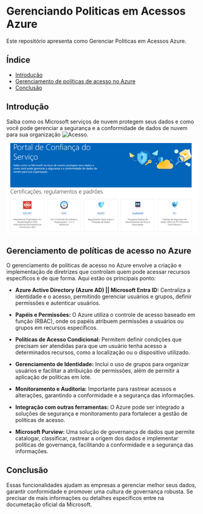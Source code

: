 # Gerenciando Politicas em Acessos Azure

Este repositório apresenta como Gerenciar Politicas em Acessos Azure.
## Índice

- [Introdução](#introdução)
- [Gerenciamento de políticas de acesso no Azure](#gerenciamento-de-políticas-de-acesso-no-azure)
- [Conclusão](#conclusão)


## Introdução

Saiba como os Microsoft serviços de nuvem protegem seus dados e como você pode gerenciar a segurança e a conformidade de dados de nuvem para sua organização ![Acesso](https://servicetrust.microsoft.com/).


![Portal de Confiança do Serviço](https://github.com/Doni-zete/azure-az900/blob/main/gerenciando-politicas-em-acessos-azure/img/img1.png)


## Gerenciamento de políticas de acesso no Azure
O gerenciamento de políticas de acesso no Azure envolve a criação e implementação de diretrizes que controlam quem pode acessar recursos específicos e de que forma. Aqui estão os principais ponto:

- **Azure Active Directory (Azure AD) || Microsoft Entra ID:** Centraliza a identidade e o acesso, permitindo gerenciar usuários e grupos, definir permissões e autenticar usuários.

- **Papéis e Permissões:** O Azure utiliza o controle de acesso baseado em função (RBAC), onde os papéis atribuem permissões a usuários ou grupos em recursos específicos.

- **Políticas de Acesso Condicional:** Permitem definir condições que precisam ser atendidas para que um usuário tenha acesso a determinados recursos, como a localização ou o dispositivo utilizado.

- **Gerenciamento de Identidade:** Inclui o uso de grupos para organizar usuários e facilitar a atribuição de permissões, além de permitir a aplicação de políticas em lote.

- **Monitoramento e Auditoria:** Importante para rastrear acessos e alterações, garantindo a conformidade e a segurança das informações.

- **Integração com outras ferramentas:** O Azure pode ser integrado a soluções de segurança e monitoramento para fortalecer a gestão de políticas de acesso.

- **Microsoft Purview:** Uma solução de governança de dados que permite catalogar, classificar, rastrear a origem dos dados e implementar políticas de governança, facilitando a conformidade e a segurança das informações.


## Conclusão
Essas funcionalidades ajudam as empresas a gerenciar melhor seus dados, garantir conformidade e promover uma cultura de governança robusta. Se precisar de mais informações ou detalhes específicos entre na documetação oficial da Microsoft.

